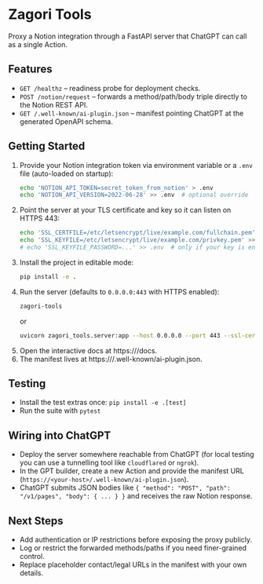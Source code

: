 # Zagori Tools

Proxy a Notion integration through a FastAPI server that ChatGPT can call as a single Action.

## Features
- `GET /healthz` – readiness probe for deployment checks.
- `POST /notion/request` – forwards a method/path/body triple directly to the Notion REST API.
- `GET /.well-known/ai-plugin.json` – manifest pointing ChatGPT at the generated OpenAPI schema.

## Getting Started
1. Provide your Notion integration token via environment variable or a `.env` file (auto-loaded on startup):
   ```bash
   echo 'NOTION_API_TOKEN=secret_token_from_notion' > .env
   echo 'NOTION_API_VERSION=2022-06-28' >> .env  # optional override
   ```
2. Point the server at your TLS certificate and key so it can listen on HTTPS 443:
   ```bash
   echo 'SSL_CERTFILE=/etc/letsencrypt/live/example.com/fullchain.pem' >> .env
   echo 'SSL_KEYFILE=/etc/letsencrypt/live/example.com/privkey.pem' >> .env
   # echo 'SSL_KEYFILE_PASSWORD=...' >> .env  # only if your key is encrypted
   ```
3. Install the project in editable mode:
   ```bash
   pip install -e .
   ```
4. Run the server (defaults to `0.0.0.0:443` with HTTPS enabled):
   ```bash
   zagori-tools
   ```
   or
   ```bash
   uvicorn zagori_tools.server:app --host 0.0.0.0 --port 443 --ssl-certfile $SSL_CERTFILE --ssl-keyfile $SSL_KEYFILE
   ```
5. Open the interactive docs at https://<your-host>/docs.
6. The manifest lives at https://<your-host>/.well-known/ai-plugin.json.

## Testing
- Install the test extras once: `pip install -e .[test]`
- Run the suite with `pytest`

## Wiring into ChatGPT
- Deploy the server somewhere reachable from ChatGPT (for local testing you can use a tunnelling tool like `cloudflared` or `ngrok`).
- In the GPT builder, create a new Action and provide the manifest URL (`https://<your-host>/.well-known/ai-plugin.json`).
- ChatGPT submits JSON bodies like `{ "method": "POST", "path": "/v1/pages", "body": { ... } }` and receives the raw Notion response.

## Next Steps
- Add authentication or IP restrictions before exposing the proxy publicly.
- Log or restrict the forwarded methods/paths if you need finer-grained control.
- Replace placeholder contact/legal URLs in the manifest with your own details.
